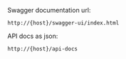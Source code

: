 Swagger documentation url:

`http://{host}/swagger-ui/index.html`

API docs as json:

`http://{host}/api-docs`
